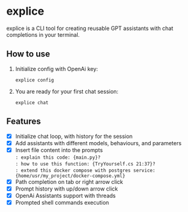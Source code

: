 # explice
explice is a CLI tool for creating reusable GPT assistants with chat completions in your terminal.

## How to use
1. Initialize config with OpenAi key:
    ```shell
    explice config
    ```
2. You are ready for your first chat session:
    ```shell
    explice chat
    ```

## Features
- [x] Initialize chat loop, with history for the session
- [x] Add assistants with different models, behaviours, and parameters
- [x] Insert file content into the prompts  
    `: explain this code: {main.py}?`  
    `: how to use this function: {TryYourself.cs 21:37}?`  
    `: extend this docker compose with postgres service: {home/usr/my_project/docker-compose.yml}`
- [x] Path completion on tab or right arrow click
- [x] Prompt history with up/down arrow click
- [x] OpenAi Assistants support with threads
- [x] Prompted shell commands execution